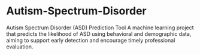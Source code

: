 # Autism-Spectrum-Disorder
Autism Spectrum Disorder (ASD) Prediction Tool A machine learning project that predicts the likelihood of ASD using behavioral and demographic data, aiming to support early detection and encourage timely professional evaluation.
